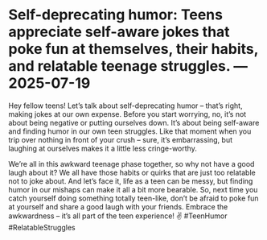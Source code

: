 # Self-deprecating humor: Teens appreciate self-aware jokes that poke fun at themselves, their habits, and relatable teenage struggles. — 2025-07-19

Hey fellow teens! Let’s talk about self-deprecating humor – that’s right, making jokes at our own expense. Before you start worrying, no, it’s not about being negative or putting ourselves down. It’s about being self-aware and finding humor in our own teen struggles. Like that moment when you trip over nothing in front of your crush – sure, it’s embarrassing, but laughing at ourselves makes it a little less cringe-worthy. 

We’re all in this awkward teenage phase together, so why not have a good laugh about it? We all have those habits or quirks that are just too relatable not to joke about. And let’s face it, life as a teen can be messy, but finding humor in our mishaps can make it all a bit more bearable. So, next time you catch yourself doing something totally teen-like, don’t be afraid to poke fun at yourself and share a good laugh with your friends. Embrace the awkwardness – it’s all part of the teen experience! ✌️ #TeenHumor #RelatableStruggles